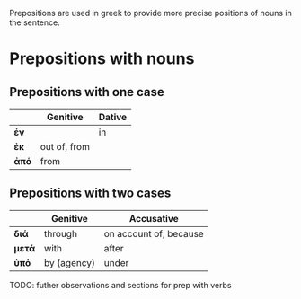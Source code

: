 Prepositions are used in greek to provide more precise positions of nouns in the sentence.

# Prepositions with nouns

## Prepositions with one case

|                    | Genitive                | Dative                   |
| ------------------ | ----------------------- | ------------------------ |
| **ἐν**             |                         | in                       |
| **ἐκ**             | out of, from            |                          |
| **ἀπό**            | from                    |                          |


## Prepositions with two cases

|                    | Genitive                | Accusative               |
| ------------------ | ----------------------- | ------------------------ |
| **διά**            | through                 | on account of, because   |
| **μετά**           | with                    | after                    |
| **ὑπό**            | by (agency)             | under                    |

TODO: futher observations and sections for prep with verbs